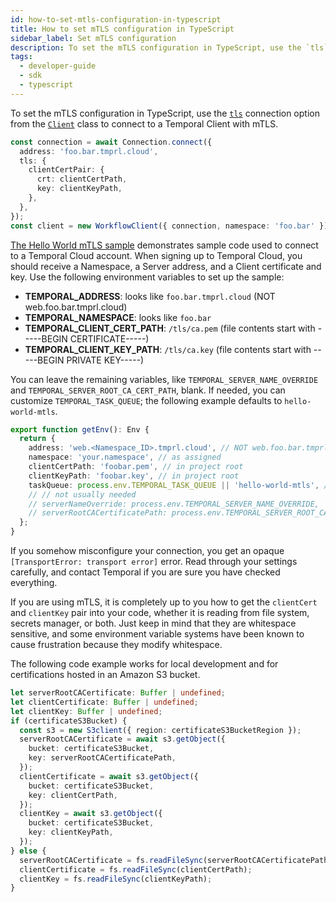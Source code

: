```yaml
---
id: how-to-set-mtls-configuration-in-typescript
title: How to set mTLS configuration in TypeScript
sidebar_label: Set mTLS configuration
description: To set the mTLS configuration in TypeScript, use the `tls` connection option from the `Client` class to connect to a Temporal Client with mTLS.
tags:
  - developer-guide
  - sdk
  - typescript
---
```


To set the mTLS configuration in TypeScript, use the [`tls`](https://typescript.temporal.io/api/interfaces/client.connectionoptions/#tls) connection option from the [`Client`](https://typescript.temporal.io/api/namespaces/client) class to connect to a Temporal Client with mTLS.

```typescript
const connection = await Connection.connect({
  address: 'foo.bar.tmprl.cloud',
  tls: {
    clientCertPair: {
      crt: clientCertPath,
      key: clientKeyPath,
    },
  },
});
const client = new WorkflowClient({ connection, namespace: 'foo.bar' });
```

[The Hello World mTLS sample](https://github.com/temporalio/samples-typescript/tree/main/hello-world-mtls/) demonstrates sample code used to connect to a Temporal Cloud account.
When signing up to Temporal Cloud, you should receive a Namespace, a Server address, and a Client certificate and key. Use the following environment variables to set up the sample:

- **TEMPORAL_ADDRESS**: looks like `foo.bar.tmprl.cloud` (NOT web.foo.bar.tmprl.cloud)
- **TEMPORAL_NAMESPACE**: looks like `foo.bar`
- **TEMPORAL_CLIENT_CERT_PATH**: `/tls/ca.pem` (file contents start with -----BEGIN CERTIFICATE-----)
- **TEMPORAL_CLIENT_KEY_PATH**: `/tls/ca.key` (file contents start with -----BEGIN PRIVATE KEY-----)

You can leave the remaining variables, like `TEMPORAL_SERVER_NAME_OVERRIDE` and `TEMPORAL_SERVER_ROOT_CA_CERT_PATH`, blank.
If needed, you can customize `TEMPORAL_TASK_QUEUE`; the following example defaults to `hello-world-mtls`.

```typescript
export function getEnv(): Env {
  return {
    address: 'web.<Namespace_ID>.tmprl.cloud', // NOT web.foo.bar.tmprl.cloud
    namespace: 'your.namespace', // as assigned
    clientCertPath: 'foobar.pem', // in project root
    clientKeyPath: 'foobar.key', // in project root
    taskQueue: process.env.TEMPORAL_TASK_QUEUE || 'hello-world-mtls', // just to ensure task queue is same on client and worker, totally optional
    // // not usually needed
    // serverNameOverride: process.env.TEMPORAL_SERVER_NAME_OVERRIDE,
    // serverRootCACertificatePath: process.env.TEMPORAL_SERVER_ROOT_CA_CERT_PATH,
  };
}
```

If you somehow misconfigure your connection, you get an opaque `[TransportError: transport error]` error.
Read through your settings carefully, and contact Temporal if you are sure you have checked everything.

If you are using mTLS, it is completely up to you how to get the `clientCert` and `clientKey` pair into your code, whether it is reading from file system, secrets manager, or both. Just keep in mind that they are whitespace sensitive, and some environment variable systems have been known to cause frustration because they modify whitespace.

The following code example works for local development and for certifications hosted in an Amazon S3 bucket.

```typescript
let serverRootCACertificate: Buffer | undefined;
let clientCertificate: Buffer | undefined;
let clientKey: Buffer | undefined;
if (certificateS3Bucket) {
  const s3 = new S3client({ region: certificateS3BucketRegion });
  serverRootCACertificate = await s3.getObject({
    bucket: certificateS3Bucket,
    key: serverRootCACertificatePath,
  });
  clientCertificate = await s3.getObject({
    bucket: certificateS3Bucket,
    key: clientCertPath,
  });
  clientKey = await s3.getObject({
    bucket: certificateS3Bucket,
    key: clientKeyPath,
  });
} else {
  serverRootCACertificate = fs.readFileSync(serverRootCACertificatePath);
  clientCertificate = fs.readFileSync(clientCertPath);
  clientKey = fs.readFileSync(clientKeyPath);
}
```
